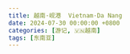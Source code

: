 ```yaml
---
title: 越南·岘港  Vietnam·Da Nang
date: 2024-07-30 00:00:00 +0800
categories: [游记, 🇻🇳越南]
tags: [东南亚]
---
```


